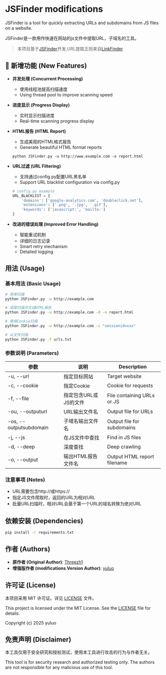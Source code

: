 # JSFinder modifications

JSFinder is a tool for quickly extracting URLs and subdomains from JS files on a website.

JSFinder是一款用作快速在网站的js文件中提取URL，子域名的工具。

> 本项目基于[JSFinder](https://github.com/Threezh1/JSFinder)开发,URL提取正则来自[LinkFinder](https://github.com/GerbenJavado/LinkFinder)

## 🚀 新增功能 (New Features)

- **并发处理 (Concurrent Processing)**
  - 使用线程池提高扫描速度
  - Using thread pool to improve scanning speed

- **进度显示 (Progress Display)**
  - 实时显示扫描进度
  - Real-time scanning progress display

- **HTML报告 (HTML Report)**
  - 生成美观的HTML格式报告
  - Generate beautiful HTML format reports
  ```
  python JSFinder.py -u http://www.example.com -o report.html
  ```

- **URL过滤 (URL Filtering)**
  - 支持通过config.py配置URL黑名单
  - Support URL blacklist configuration via config.py
  ```python
  # config.py example
  URL_BLACKLIST = {
      'domains': ['google-analytics.com', 'doubleclick.net'],
      'extensions': ['.png', '.jpg', '.gif'],
      'keywords': ['javascript:', 'mailto:']
  }
  ```

- **改进的错误处理 (Improved Error Handling)**
  - 智能重试机制
  - 详细的日志记录
  - Smart retry mechanism
  - Detailed logging

## 用法 (Usage)

### 基本用法 (Basic Usage)

```bash
# 简单扫描
python JSFinder.py -u http://example.com

# 深度扫描并生成HTML报告
python JSFinder.py -u http://example.com -d -o report.html

# 使用Cookie扫描
python JSFinder.py -u http://example.com -c "sessionid=xxx"

# 从文件扫描
python JSFinder.py -f urls.txt
```

### 参数说明 (Parameters)

| 参数 | 说明 | Description |
|------|------|-------------|
| -u, --url | 指定目标网站 | Target website |
| -c, --cookie | 指定Cookie | Cookie for requests |
| -f, --file | 指定包含URL或JS的文件 | File containing URLs or JS |
| -ou, --outputurl | URL输出文件名 | Output file for URLs |
| -os, --outputsubdomain | 子域名输出文件名 | Output file for subdomains |
| -j, --js | 在JS文件中查找 | Find in JS files |
| -d, --deep | 深度查找 | Deep crawling |
| -o, --output | 输出HTML报告文件名 | Output HTML report filename |

### 注意事项 (Notes)

- URL需要包含http://或https://
- 指定JS文件爬取时，返回的URL为相对URL
- 批量URL扫描时，相对URL会基于第一个URL的域名转换为绝对URL

## 依赖安装 (Dependencies)

```bash
pip install -r requirements.txt
```

## 作者 (Authors)

- **原作者 (Original Author)**: [Threezh1](https://threezh1.github.io/)
- **增强版作者 (modifications Version Author)**: [yuluo](https://github.com/YuoLuo)

## 许可证 (License)

本项目采用 MIT 许可证。详见 [LICENSE](LICENSE) 文件。

This project is licensed under the MIT License. See the [LICENSE](LICENSE) file for details.

Copyright (c) 2025 yuluo

## 免责声明 (Disclaimer)

本工具仅用于安全研究和授权测试，使用本工具进行攻击的行为与作者无关。

This tool is for security research and authorized testing only. The authors are not responsible for any malicious use of this tool.
